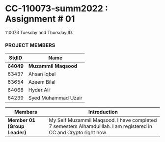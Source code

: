 # CC-110073-summ2022 : Assignment # 01
110073 Tuesday and Thursday ID.

### PROJECT MEMBERS ###
**StdID** | **Name**
------------ | -------------
**64049** | **Muzammil Maqsood** 
63437 | Ahsan Iqbal 
63654 | Azeem Bilal
64068 | Hyder Ali
64239 | Syed Muhammad Uzair | This is Syed Muhammad Uzair. I have completed 7 semesters Alhamdulillah. I am registered in CC and MAD right now.

**Members** |**Introduction**
------------ | -------------
**Member 01 (Group Leader)** | My Self Muzammil Maqsood. I have completed 7 semesters Alhamdulillah. I am registered in CC and Crypto right now.
